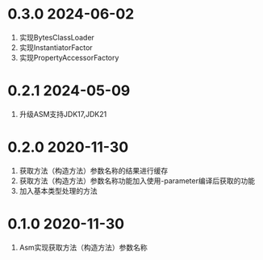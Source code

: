 # 0.3.0 2024-06-02
1. 实现BytesClassLoader
2. 实现InstantiatorFactor
3. 实现PropertyAccessorFactory

# 0.2.1 2024-05-09
1. 升级ASM支持JDK17,JDK21

# 0.2.0 2020-11-30
1. 获取方法（构造方法）参数名称的结果进行缓存
2. 获取方法（构造方法）参数名称功能加入使用-parameter编译后获取的功能
3. 加入基本类型处理的方法

# 0.1.0 2020-11-30
1. Asm实现获取方法（构造方法）参数名称